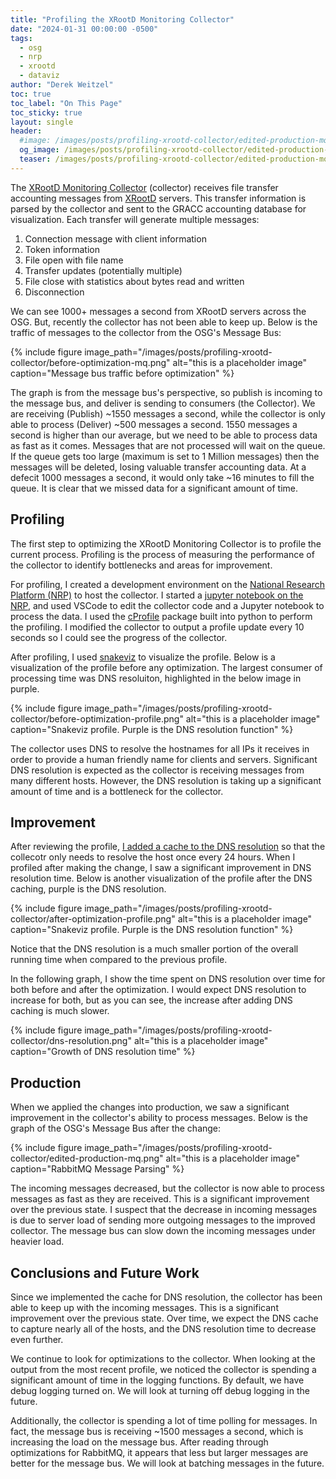 ```yaml
---
title: "Profiling the XRootD Monitoring Collector"
date: "2024-01-31 00:00:00 -0500"
tags:
  - osg
  - nrp
  - xrootd
  - dataviz
author: "Derek Weitzel"
toc: true
toc_label: "On This Page"
toc_sticky: true
layout: single
header:
  #image: /images/posts/profiling-xrootd-collector/edited-production-mq.png
  og_image: /images/posts/profiling-xrootd-collector/edited-production-mq.png
  teaser: /images/posts/profiling-xrootd-collector/edited-production-mq.png
---
```


The [XRootD Monitoring Collector](https://github.com/opensciencegrid/xrootd-monitoring-collector) (collector) receives file transfer accounting messages from [XRootD](https://xrootd.slac.stanford.edu/) servers.
This transfer information is parsed by the collector and sent to the GRACC accounting database for visualization.
Each transfer will generate multiple messages:

1. Connection message with client information
2. Token information
3. File open with file name
4. Transfer updates (potentially multiple)
5. File close with statistics about bytes read and written
6. Disconnection

We can see 1000+ messages a second from XRootD servers across the OSG.  But, recently the collector has not been able to keep up.  Below is the traffic of messages to the collector from the OSG's Message Bus:

{% include figure image_path="/images/posts/profiling-xrootd-collector/before-optimization-mq.png" alt="this is a placeholder image" caption="Message bus traffic before optimization"  %}

The graph is from the message bus's perspective, so publish is incoming to the message bus, and deliver is sending to consumers (the Collector).  We are receiving (Publish) ~1550 messages a second, while the collector is only able to process (Deliver) ~500 messages a second.  1550 messages a second is higher than our average, but we need to be able to process data as fast as it comes.  Messages that are not processed will wait on the queue.  If the queue gets too large (maximum is set to 1 Million messages) then the messages will be deleted, losing valuable transfer accounting data.  At a defecit 1000 messages a second, it would only take ~16 minutes to fill the queue.  It is clear that we missed data for a significant amount of time.

## Profiling

The first step to optimizing the XRootD Monitoring Collector is to profile the current process.  Profiling is the process of measuring the performance of the collector to identify bottlenecks and areas for improvement.

For profiling, I created a development environment on the [National Research Platform (NRP)](https://nationalresearchplatform.org/) to host the collector.  I started a [jupyter notebook on the NRP](https://docs.nationalresearchplatform.org/userdocs/jupyter/jupyterhub-service/), and used VSCode to edit the collector code and a Jupyter notebook to process the data.  I used the [cProfile](https://docs.python.org/3/library/profile.html) package built into python to perform the profiling.
I modified the collector to output a profile update every 10 seconds so I could see the progress of the collector.

After profiling, I used [snakeviz](https://jiffyclub.github.io/snakeviz/) to visualize the profile.  Below is a visualization of the profile before any optimization.  The largest consumer of processing time was DNS resoluiton, highlighted in the below image in purple.

{% include figure image_path="/images/posts/profiling-xrootd-collector/before-optimization-profile.png" alt="this is a placeholder image" caption="Snakeviz profile.  Purple is the DNS resolution function"  %}

The collector uses DNS to resolve the hostnames for all IPs it receives in order to provide a human friendly name for clients and servers.  Significant DNS resolution is expected as the collector is receiving messages from many different hosts.  However, the DNS resolution is taking up a significant amount of time and is a bottleneck for the collector.

## Improvement

After reviewing the profile, [I added a cache to the DNS resolution](https://github.com/opensciencegrid/xrootd-monitoring-collector/pull/43) so that the collecotr only needs to resolve the host once every 24 hours.  When I profiled after making the change, I saw a significant improvement in DNS resolution time.  Below is another visualization of the profile after the DNS caching, purple is the DNS resolution.

{% include figure image_path="/images/posts/profiling-xrootd-collector/after-optimization-profile.png" alt="this is a placeholder image" caption="Snakeviz profile.  Purple is the DNS resolution function"  %}

Notice that the DNS resolution is a much smaller portion of the overall running time when compared to the previous profile.

In the following graph, I show the time spent on DNS resolution over time for both before and after the optimization.  I would expect DNS resolution to increase for both, but as you can see, the increase after adding DNS caching is much slower.

{% include figure image_path="/images/posts/profiling-xrootd-collector/dns-resolution.png" alt="this is a placeholder image" caption="Growth of DNS resolution time"  %}

## Production

When we applied the changes into production, we saw a significant improvement in the collector's ability to process messages.  Below is the graph of the OSG's Message Bus after the change:

{% include figure image_path="/images/posts/profiling-xrootd-collector/edited-production-mq.png" alt="this is a placeholder image" caption="RabbitMQ Message Parsing"  %}

The incoming messages decreased, but the collector is now able to process messages as fast as they are received.  This is a significant improvement over the previous state.  I suspect that the decrease in incoming messages is due to server load of sending more outgoing messages to the improved collector.  The message bus can slow down the incoming messages under heavier load.

## Conclusions and Future Work

Since we implemented the cache for DNS resolution, the collector has been able to keep up with the incoming messages.  This is a significant improvement over the previous state.  Over time, we expect the DNS cache to capture nearly all of the hosts, and the DNS resolution time to decrease even further.

We continue to look for optimizations to the collector.  When looking at the output from the most recent profile, we noticed the collector is spending a significant amount of time in the logging functions.  By default, we have debug logging turned on.  We will look at turning off debug logging in the future.

Additionally, the collector is spending a lot of time polling for messages.  In fact, the message bus is receiving ~1500 messages a second, which is increasing the load on the message bus.  After reading through optimizations for RabbitMQ, it appears that less but larger messages are better for the message bus.  We will look at batching messages in the future.
